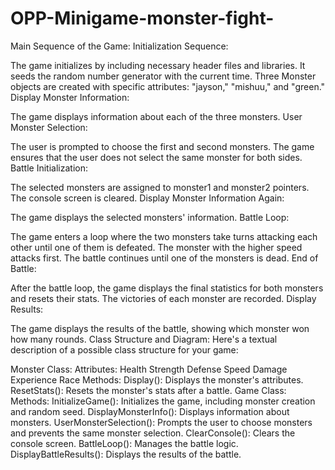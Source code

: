 # OPP-Minigame-monster-fight-

Main Sequence of the Game:
Initialization Sequence:

The game initializes by including necessary header files and libraries.
It seeds the random number generator with the current time.
Three Monster objects are created with specific attributes: "jayson," "mishuu," and "green."
Display Monster Information:

The game displays information about each of the three monsters.
User Monster Selection:

The user is prompted to choose the first and second monsters.
The game ensures that the user does not select the same monster for both sides.
Battle Initialization:

The selected monsters are assigned to monster1 and monster2 pointers.
The console screen is cleared.
Display Monster Information Again:

The game displays the selected monsters' information.
Battle Loop:

The game enters a loop where the two monsters take turns attacking each other until one of them is defeated.
The monster with the higher speed attacks first.
The battle continues until one of the monsters is dead.
End of Battle:

After the battle loop, the game displays the final statistics for both monsters and resets their stats.
The victories of each monster are recorded.
Display Results:

The game displays the results of the battle, showing which monster won how many rounds.
Class Structure and Diagram:
Here's a textual description of a possible class structure for your game:

Monster Class:
Attributes:
Health
Strength
Defense
Speed
Damage
Experience
Race
Methods:
Display(): Displays the monster's attributes.
ResetStats(): Resets the monster's stats after a battle.
Game Class:
Methods:
InitializeGame(): Initializes the game, including monster creation and random seed.
DisplayMonsterInfo(): Displays information about monsters.
UserMonsterSelection(): Prompts the user to choose monsters and prevents the same monster selection.
ClearConsole(): Clears the console screen.
BattleLoop(): Manages the battle logic.
DisplayBattleResults(): Displays the results of the battle.
